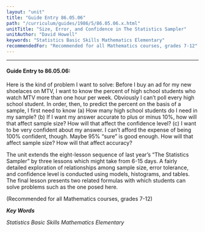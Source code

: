 ```yaml
---
layout: "unit"
title: "Guide Entry 86.05.06"
path: "/curriculum/guides/1986/5/86.05.06.x.html"
unitTitle: "Size, Error, and Confidence in The Statistics Sampler"
unitAuthor: "David Howell"
keywords: "Statistics Basic Skills Mathematics Elementary"
recommendedFor: "Recommended for all Mathematics courses, grades 7-12"
---
```

<body>
<hr/>
 <h4>
  Guide Entry to 86.05.06:
 </h4>
 Here is the kind of problem I want to solve: Before I buy an ad for my new shoelaces on MTV, I want to know the percent of high school students who watch MTV more than one hour per week. Obviously I can’t poll every high school student. In order, then, to predict the percent on the basis of a sample, I first need to know (a) How many high school students do I need in my sample? (b) If I want my answer accurate to plus or minus 10%, how will that affect sample size? How will that affect the confidence level? (c) I want to be very confident about my answer. I can’t afford the expense of being 100% confident, though. Maybe 95% “sure” is good enough. How will that affect sample size? How will that affect accuracy?
 <p>
  The unit extends the eight-lesson sequence of last year’s “The Statistics Sampler” by three lessons which might take from 6-15 days. A fairly detailed exploration of relationships among sample size, error tolerance, and confidence level is conducted using models, histograms, and tables. The final lesson presents two related formulas with which students can solve problems such as the one posed here.
 </p>
 <p>
  (Recommended for all Mathematics courses, grades 7-12)
 </p>
<p>
  <b>
   <i>
    Key Words
   </i>
  </b>
  <br/>
 </p>
 <p>
  <i>
   Statistics Basic Skills Mathematics Elementary
  </i>
 </p>

</body>